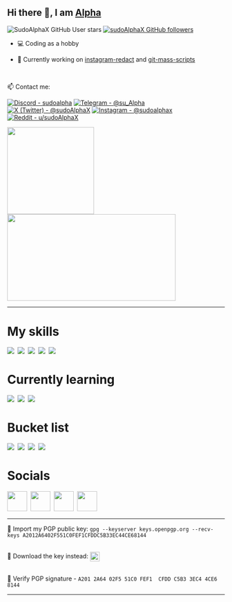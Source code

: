 ## Hi there 👋, I am [Alpha](https://github.com/sudoAlphaX)

![SudoAlphaX GitHub User stars](https://img.shields.io/github/stars/sudoAlphaX?color=yellow&label=Stars&affiliations=OWNER)
[![sudoAlphaX GitHub followers](https://img.shields.io/github/followers/sudoAlphaX?color=green&label=Followers)](https://github.com/sudoAlphaX?tab=followers)
<!-- ![sudoAlphaX GitHub Profile Views](https://komarev.com/ghpvc/?username=your-sudoAlphaX&label=Profile+views) -->

- 💻 Coding as a hobby

- 🔭 Currently working on [instagram-redact](https://github.com/sudoAlphaX/instagram-redact) and [git-mass-scripts](https://github.com/sudoAlphaX/git-mass-scripts)

<br>

📫 Contact me:

[![Discord - sudoalpha](https://img.shields.io/badge/Discord-sudoalpha-5865f2?logo=discord)](https://discord.com/users/705624271308849224)
[![Telegram - @su_Alpha](https://img.shields.io/badge/Telegram-%40su__Alpha-24a1de?logo=telegram)](https://t.me/su_Alpha)
[![X (Twitter) - @sudoAlphaX](https://img.shields.io/twitter/follow/sudoalphax?label=%40sudoAlphaX)](https://twitter.com/sudoAlphaX)
[![Instagram - @sudoalphax](https://img.shields.io/badge/Instagram-%40sudoalphax-deeppink?logo=instagram)](https://www.instagram.com/sudoalphax)
[![Reddit - u/sudoAlphaX](https://img.shields.io/badge/Reddit-u%2FsudoAlphaX-ff4500?logo=reddit&labelColor=white)](https://www.reddit.com/user/sudoAlphaX)

<img height="201" align="top" src="https://github-readme-stats.vercel.app/api?username=sudoAlphaX&show_icons=true&theme=github_dark&bg_color=1a1c1f&hide_border=false&border_color=1a1c1f&rank_icon=default&card_width=381px&show=prs_merged,prs_merged_percentage#gh-dark-mode-only" />&nbsp;
<img height="200" width="390" align="top" src="https://lanyard.cnrad.dev/api/705624271308849224?theme=dark&showDisplayName=true&hideBadges=true&animated=true&borderRadius=4.5px&idleMessage=Currently%20sudoAlphing...#gh-dark-mode-only" />

<hr>

<h1 align="left">My skills</h1>

<p align="left">
<a href=https://www.python.org><img src="https://skillicons.dev/icons?i=python" /></a>&nbsp;
<a href=https://www.mongodb.com><img src="https://skillicons.dev/icons?i=mongodb" /></a>&nbsp;
<a href=https://git-scm.com><img src="https://skillicons.dev/icons?i=git" /></a>&nbsp;
<a href=https://www.github.com><img src="https://skillicons.dev/icons?i=github" /></a>&nbsp;
<a href=https://www.arduino.cc><img src="https://skillicons.dev/icons?i=arduino" /></a>
</p>

<h1 align="left">Currently learning</h1>

<p align="left">
<a href=https://www.linux.org><img src="https://skillicons.dev/icons?i=linux" /></a>&nbsp;
<a href=https://www.gnu.org/software/bash><img src="https://skillicons.dev/icons?i=bash" /></a>&nbsp;
<a href=https://learn.microsoft.com/en-us/powershell><img src="https://skillicons.dev/icons?i=powershell" /></a>
</p>

<h1 align="left">Bucket list</h1>

<p align="left">
<a href=https://go.dev><img src="https://skillicons.dev/icons?i=go" /></a>&nbsp;
<a href=https://www.typescriptlang.org><img src="https://skillicons.dev/icons?i=ts" /></a>&nbsp;
<a href=https://www.rust-lang.org><img src="https://skillicons.dev/icons?i=rust" /></a>&nbsp;
<a href=https://flask.palletsprojects.com><img src="https://skillicons.dev/icons?i=flask" /></a>
</p>

<h1 align="left">Socials</h1>

<p align="left">
  <a href = https://twitter.com/sudoAlphaX><img src="https://raw.githubusercontent.com/dheereshagrwal/colored-icons/master/public/icons/twitter/twitter.svg" width=46 /></a>&nbsp;
  <a href = https://www.reddit.com/r/sudoAlphaX><img src="https://raw.githubusercontent.com/dheereshagrwal/colored-icons/master/public/icons/reddit/reddit.svg" width=46 /></a>&nbsp;
  <a href = https://www.instagram.com/sudoAlphaX><img src="https://raw.githubusercontent.com/dheereshagrwal/colored-icons/master/public/icons/instagram/instagram.svg" width=46 /></a>&nbsp;
  <a href = https://t.me/sudoalphax><img src="https://raw.githubusercontent.com/dheereshagrwal/colored-icons/master/public/icons/telegram/telegram2.svg" width=46 /></a>
</p>

<hr>

🔑 Import my PGP public key: `gpg --keyserver keys.openpgp.org --recv-keys A2012A6402F551C0FEF1CFDDC5B33EC44CE68144`

<br>

<div>
  <span style="">💾 Download the key instead:</span>
  <a href="https://raw.githubusercontent.com/sudoAlphaX/sudoAlphaX/main/sudoAlpha.asc">
    <img height="22" style="vertical-align:middle" alt="GNU Privacy Guard logo" src="https://img.shields.io/badge/GnuPG_Public_Key-333?style=for-the-badge&logo=GNU%20Privacy%20Guard&logoColor=0093DD">
  </a>
</div>

<br>

🔏 Verify PGP signature - `A201 2A64 02F5 51C0 FEF1  CFDD C5B3 3EC4 4CE6 8144`

<hr>
